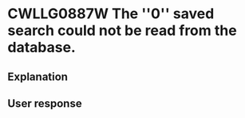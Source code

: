 # CWLLG0887W The ''0'' saved search could not be read from the database.

## Explanation

## User response